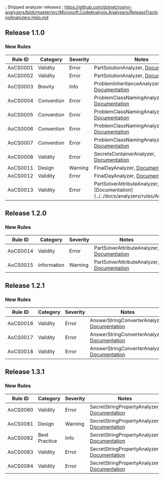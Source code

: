 ﻿; Shipped analyzer releases
; https://github.com/dotnet/roslyn-analyzers/blob/master/src/Microsoft.CodeAnalysis.Analyzers/ReleaseTrackingAnalyzers.Help.md

## Release 1.1.0

### New Rules

Rule ID | Category | Severity | Notes
--------|----------|----------|-------
AoCS0001 | Validity | Error | PartSolutionAnalyzer, [Documentation](../../docs/analyzers/rules/AoCS0001.md)
AoCS0002 | Validity | Error | PartSolutionAnalyzer, [Documentation](../../docs/analyzers/rules/AoCS0002.md)
AoCS0003 | Brevity | Info | ProblemInheritanceAnalyzer, [Documentation](../../docs/analyzers/rules/AoCS0003.md)
AoCS0004 | Convention | Error | ProblemClassNamingAnalyzer, [Documentation](../../docs/analyzers/rules/AoCS0004.md)
AoCS0005 | Convention | Error | ProblemClassNamingAnalyzer, [Documentation](../../docs/analyzers/rules/AoCS0005.md)
AoCS0006 | Convention | Error | ProblemClassNamingAnalyzer, [Documentation](../../docs/analyzers/rules/AoCS0006.md)
AoCS0007 | Convention | Error | ProblemClassNamingAnalyzer, [Documentation](../../docs/analyzers/rules/AoCS0007.md)
AoCS0008 | Validity | Error | SecretsContainerAnalyzer, [Documentation](../../docs/analyzers/rules/AoCS0008.md)
AoCS0011 | Design | Warning | FinalDayAnalyzer, [Documentation](../../docs/analyzers/rules/AoCS0011.md)
AoCS0012 | Validity | Error | FinalDayAnalyzer, [Documentation](../../docs/analyzers/rules/AoCS0012.md)
AoCS0013 | Validity | Error | PartSolverAttributeAnalyzer, [Documentation](../../docs/analyzers/rules/AoCS0013.md

## Release 1.2.0

### New Rules

Rule ID | Category | Severity | Notes
--------|----------|----------|-------
AoCS0014 | Validity | Error | PartSolverAttributeAnalyzer, [Documentation](../../docs/analyzers/rules/AoCS0014.md)
AoCS0015 | Information | Warning | PartSolverAttributeAnalyzer, [Documentation](../../docs/analyzers/rules/AoCS0015.md)

## Release 1.2.1

### New Rules

Rule ID | Category | Severity | Notes
--------|----------|----------|-------
AoCS0016 | Validity | Error | AnswerStringConverterAnalyzer, [Documentation](../../docs/analyzers/rules/AoCS0016.md)
AoCS0017 | Validity | Error | AnswerStringConverterAnalyzer, [Documentation](../../docs/analyzers/rules/AoCS0017.md)
AoCS0018 | Validity | Error | AnswerStringConverterAnalyzer, [Documentation](../../docs/analyzers/rules/AoCS0018.md)

## Release 1.3.1

### New Rules

Rule ID | Category | Severity | Notes
--------|----------|----------|-------
AoCS0080 | Validity | Error | SecretStringPropertyAnalyzer, [Documentation](../../docs/analyzers/rules/AoCS0080.md)
AoCS0081 | Design | Warning | SecretStringPropertyAnalyzer, [Documentation](../../docs/analyzers/rules/AoCS0081.md)
AoCS0082 | Best Practice | Info | SecretStringPropertyAnalyzer, [Documentation](../../docs/analyzers/rules/AoCS0082.md)
AoCS0083 | Validity | Error | SecretStringPropertyAnalyzer, [Documentation](../../docs/analyzers/rules/AoCS0083.md)
AoCS0084 | Validity | Error | SecretStringPropertyAnalyzer, [Documentation](../../docs/analyzers/rules/AoCS0084.md)

